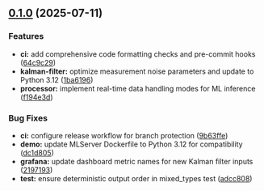 ## [0.1.0](https://github.com/pteradigm/opentelemetry-inference/compare/v0.0.1...v0.1.0) (2025-07-11)


### Features

* **ci:** add comprehensive code formatting checks and pre-commit hooks ([64c9c29](https://github.com/pteradigm/opentelemetry-inference/commit/64c9c2934ccb7fef6ed78df6836078983421151d))
* **kalman-filter:** optimize measurement noise parameters and update to Python 3.12 ([1ba6196](https://github.com/pteradigm/opentelemetry-inference/commit/1ba619697e83d33242f0b462922222019afa31b2))
* **processor:** implement real-time data handling modes for ML inference ([f194e3d](https://github.com/pteradigm/opentelemetry-inference/commit/f194e3d40bf1be9a3ee487ff986efdf1b6aa6ad4))


### Bug Fixes

* **ci:** configure release workflow for branch protection ([9b63ffe](https://github.com/pteradigm/opentelemetry-inference/commit/9b63ffeb2160d79bb33f5586489377be0ad9e3ef))
* **demo:** update MLServer Dockerfile to Python 3.12 for compatibility ([dc1d805](https://github.com/pteradigm/opentelemetry-inference/commit/dc1d805aa76e0dc5380141e9f532546862ad2728))
* **grafana:** update dashboard metric names for new Kalman filter inputs ([2197193](https://github.com/pteradigm/opentelemetry-inference/commit/2197193d7491eaf9cbb803f6213d2f2792ac0283))
* **test:** ensure deterministic output order in mixed_types test ([adcc808](https://github.com/pteradigm/opentelemetry-inference/commit/adcc8088babaaeb0b7f77b63595e5b7d8904e8ae))
